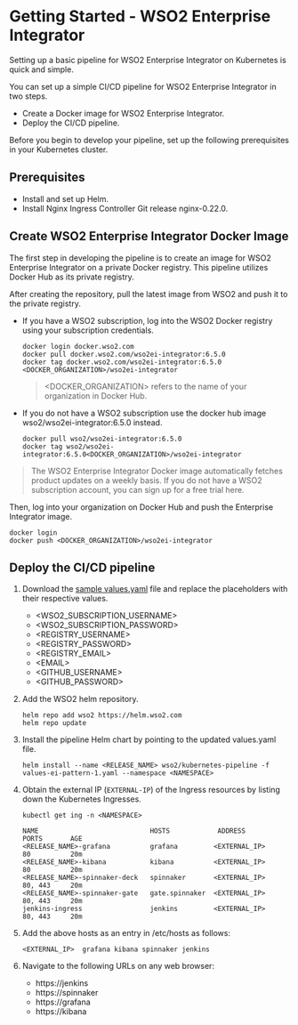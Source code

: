 # Getting Started - WSO2 Enterprise Integrator

Setting up a basic pipeline for WSO2 Enterprise Integrator on Kubernetes is quick and simple.

You can set up a simple CI/CD pipeline for WSO2 Enterprise Integrator in two steps.
- Create a Docker image for WSO2 Enterprise Integrator.
- Deploy the CI/CD pipeline.

Before you begin to develop your pipeline, set up the following prerequisites in your Kubernetes cluster.

## Prerequisites

- Install and set up Helm.
- Install Nginx Ingress Controller Git release nginx-0.22.0.


## Create WSO2 Enterprise Integrator Docker Image

The first step in developing the pipeline is to create an image for WSO2 Enterprise Integrator on a private Docker registry. This pipeline utilizes Docker Hub as its private registry.

After creating the repository, pull the latest image from WSO2 and push it to the private registry.

- If you have a WSO2 subscription, log into the WSO2 Docker registry using your subscription credentials.

    ```
    docker login docker.wso2.com
    docker pull docker.wso2.com/wso2ei-integrator:6.5.0
    docker tag docker.wso2.com/wso2ei-integrator:6.5.0 <DOCKER_ORGANIZATION>/wso2ei-integrator
    ```

    ><DOCKER_ORGANIZATION> refers to the name of your organization in Docker Hub.

- If you do not have a WSO2 subscription use the docker hub image wso2/wso2ei-integrator:6.5.0 instead.

    ```
    docker pull wso2/wso2ei-integrator:6.5.0
    docker tag wso2/wso2ei-integrator:6.5.0<DOCKER_ORGANIZATION>/wso2ei-integrator
    ```

> The WSO2 Enterprise Integrator Docker image automatically fetches product updates on a weekly basis. If you do not have a WSO2 subscription account, you can sign up for a free trial here.

Then, log into your organization on Docker Hub and push the Enterprise Integrator image.

```
docker login
docker push <DOCKER_ORGANIZATION>/wso2ei-integrator
```

## Deploy the CI/CD pipeline

1. Download the [sample values.yaml](../samples/values-ei-pattern-1.yaml) file and replace the placeholders with their respective values.

    - <WSO2_SUBSCRIPTION_USERNAME>
    - <WSO2_SUBSCRIPTION_PASSWORD>
    - <REGISTRY_USERNAME>
    - <REGISTRY_PASSWORD>
    - <REGISTRY_EMAIL>
    - \<EMAIL>
    - <GITHUB_USERNAME>
    - <GITHUB_PASSWORD>

2. Add the WSO2 helm repository.

    ```
    helm repo add wso2 https://helm.wso2.com
    helm repo update
    ```

3. Install the pipeline Helm chart by pointing to the updated values.yaml file.

    ```
    helm install --name <RELEASE_NAME> wso2/kubernetes-pipeline -f values-ei-pattern-1.yaml --namespace <NAMESPACE>
    ```

4. Obtain the external IP (`EXTERNAL-IP`) of the Ingress resources by listing down the Kubernetes Ingresses.

    ```
    kubectl get ing -n <NAMESPACE>

    NAME                            HOSTS            ADDRESS            PORTS       AGE
    <RELEASE_NAME>-grafana          grafana         <EXTERNAL_IP>       80          20m
    <RELEASE_NAME>-kibana           kibana          <EXTERNAL_IP>       80          20m
    <RELEASE_NAME>-spinnaker-deck   spinnaker       <EXTERNAL_IP>       80, 443     20m
    <RELEASE_NAME>-spinnaker-gate   gate.spinnaker  <EXTERNAL_IP>       80, 443     20m
    jenkins-ingress                 jenkins         <EXTERNAL_IP>       80, 443     20m
    ```

5. Add the above hosts as an entry in /etc/hosts as follows:
    ```
    <EXTERNAL_IP>  grafana kibana spinnaker jenkins
    ```

6. Navigate to the following URLs on any web browser:
    - https://jenkins
    - https://spinnaker
    - https://grafana
    - https://kibana
